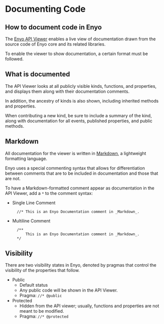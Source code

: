 # Documenting Code

## How to document code in Enyo

The [Enyo API Viewer](http://enyojs.com/api) enables a live view of
documentation drawn from the source code of Enyo core and its related libraries.

To enable the viewer to show documentation, a certain format must be followed.

## What is documented

The API Viewer looks at all publicly visible kinds, functions, and properties,
and displays them along with their documentation comments.

In addition, the ancestry of kinds is also shown, including inherited methods
and properties.

When contributing a new kind, be sure to include a summary of the kind, along
with documentation for all events, published properties, and public methods.

## Markdown

All documentation for the viewer is written in
[Markdown](http://daringfireball.net/projects/markdown/), a lightweight
formatting language.

Enyo uses a special commenting syntax that allows for differentiation between
comments that are to be included in documentation and those that are not.

To have a Markdown-formatted comment appear as documentation in the API Viewer,
add a `*` to the comment syntax:

- Single Line Comment

		//* This is an Enyo Documentation comment in _Markdown_.

- Multiline Comment

		/**
			This is an Enyo Documentation comment in _Markdown_.
		*/

## Visibility

There are two visibility states in Enyo, denoted by pragmas that control the
visibility of the properties that follow.

- Public
	- Default status
	- Any public code will be shown in the API Viewer.
	- Pragma: `//* @public`
- Protected
	- Hidden from the API viewer; usually, functions and properties are not meant to be modified.
	- Pragma: `//* @protected`

